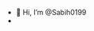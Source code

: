 - 👋 Hi, I’m @Sabih0199
- 
<!---
Sabih0199/Sabih0199 is a ✨ special ✨ repository because its `README.md` (this file) appears on your GitHub profile.
You can click the Preview link to take a look at your changes.
--->
